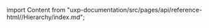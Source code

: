 
import Content from "uxp-documentation/src/pages/api/reference-html//Hierarchy/index.md";

<Content query="product=xd"/>
